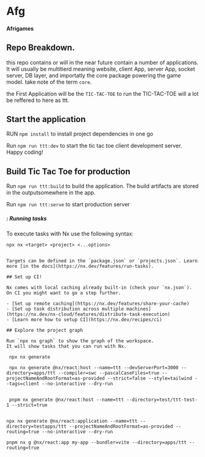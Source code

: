 # Afg

#### Afrigames


## Repo Breakdown.

this repo contains or will in the near future contain a number of applications. 
It will usually be multitierd meaning website, client App, server App, socket server, DB layer, and importatly the core package powering the game model. take note of the term `core`. 

the First Application will be the `TIC-TAC-TOE`
to run the TIC-TAC-TOE will a lot be reffered to here as ttt. 

## Start the application
RUN `npm install` to install project dependencies in one go

Run `npm run ttt:dev` to start the tic tac toe client development server. Happy coding!

## Build Tic Tac Toe for production

Run `npm run ttt:build` to build the application. The build artifacts are stored in the outputsomewhere in the app.

Run `npm run ttt:serve` to start production server









##### <Internal Dirctive> : Running tasks

To execute tasks with Nx use the following syntax:

```
npx nx <target> <project> <...options>
```

```

Targets can be defined in the `package.json` or `projects.json`. Learn more [in the docs](https://nx.dev/features/run-tasks).

## Set up CI!

Nx comes with local caching already built-in (check your `nx.json`). On CI you might want to go a step further.

- [Set up remote caching](https://nx.dev/features/share-your-cache)
- [Set up task distribution across multiple machines](https://nx.dev/nx-cloud/features/distribute-task-execution)
- [Learn more how to setup CI](https://nx.dev/recipes/ci)

## Explore the project graph

Run `npx nx graph` to show the graph of the workspace.
It will show tasks that you can run with Nx.

 npx nx generate 

 npx nx generate @nx/react:host --name=ttt --devServerPort=3000 --directory=apps/ttt --compiler=swc --pascalCaseFiles=true --projectNameAndRootFormat=as-provided --strict=false --style=tailwind --tags=client --no-interactive --dry-run 


 pnpm nx generate @nx/react:host --name=ttt --directory=test/ttt-test-1 --strict=true


npx nx generate @nx/react:application --name=ttt --directory=testapps/ttt --projectNameAndRootFormat=as-provided --routing=true --no-interactive --dry-run 

pnpm nx g @nx/react:app my-app --bundler=vite --directory=apps/ttt --routing=true